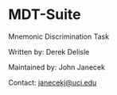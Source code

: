 # MDT-Suite
Mnemonic Discrimination Task

Written by: Derek Delisle

Maintained by: John Janecek

Contact: janecekj@uci.edu
